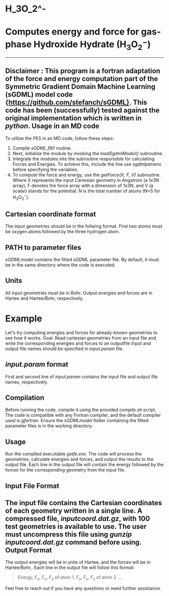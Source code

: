 # H_3O_2^-
Computes energy and force for gas-phase Hydroxide Hydrate (H${_3}$O$_2^-$)
==========================================================================
--------------------
Disclaimer : This program is a fortran adaptation of the force and energy computation part of the 
Symmetric Gradient Domain Machine Learning (sGDML) model code {https://github.com/stefanch/sGDML}. 
This code has been (successfully) tested against the original implementation which is written in *python*. 
Usage in an MD code
-------------------
To utilize the PES in an MD code, follow these steps:
  1. Compile *sGDML.f90* routine.
  2.  Next, initialize the module by invoking the *loadSgdmlModel()* subroutine.
  3. Integrate the modules into the subroutine responsible for calculating Forces and Energies. To achieve this, include the line *use sgdmlparams* before specifying the variables.
  4. To compute the force and energy, use the *getForce(X, F, V)* subroutine. Where X represents the input Cartesian geometry in Angstrom (a 1x3N array), F denotes the force array with a dimension of 1x3N, and V (a scalar) stands for the potential. N is the total number of atoms (N=5 for H${_3}$O$_2^-$).

Cartesian coordinate format
---------------------------
The input geometries should be in the follwing format. First two atoms must be oxygen atoms followed by the three hydrogen atom. 

PATH to parameter files
-----------------------
*sGDMLmodel* contains the fitted sGDML parameter file. By default, it must be in the same directory where the 
code is executed. 

Units
-----
All input geometries must be in Bohr. Output energies and forces are in Hartee and Hartee/Bohr, respectively.

Example
=======
Let's try computing energies and forces for already-known geometries to see how it works.
Goal: Read cartesian geometries from an input file and write the corresponding energies and forces to an outputfile 
Input and output file names should be specified in *input.param* file. 

*input.param* format
--------------------
First and second line of *input.param* contains the input file and output file names, respectively.

Compilation
-----------
Before running the code, compile it using the provided *compile.sh* script. The code is compatible with any Fortran compiler, and the default compiler used is *gfortran*. Ensure the *sGDMLmodel* folder containing the fitted parameter files is in the working directory.

Usage
-----
Run the compiled executable *getfe.exe*. The code will process the geometries, calculate energies and forces, and output the results to the output file. Each line in the output file will contain the energy followed by the forces for the corresponding geometry from the input file.

Input File Format
-----------------
The input file contains the Cartesian coordinates of each geometry written in a single line. 
A compressed file, *inputcoord.dat.gz*, with 100 test geometries is available to use. The user 
must uncompress this file using *gunzip inputcoord.dat.gz* command before using. 
Output Format
-------------
The output energies will be in units of Hartee, and the forces will be in Hartee/Bohr,. Each line in the output file will follow this format:
> Energy, $F_x$, $F_y$, $F_z$ of atom 1, $F_x$, $F_y$, $F_z$ of atom 2 ....

Feel free to reach out if you have any questions or need further assistance.

